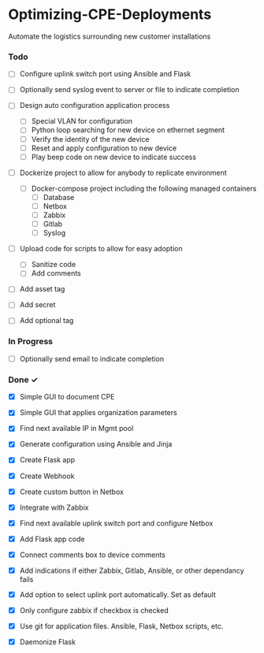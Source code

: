 # Optimizing-CPE-Deployments
Automate the logistics surrounding new customer installations

### Todo
- [ ] Configure uplink switch port using Ansible and Flask
- [ ] Optionally send syslog event to server or file to indicate completion
- [ ] Design auto configuration application process 
  - [ ] Special VLAN for configuration
  - [ ] Python loop searching for new device on ethernet segment
  - [ ] Verify the identity of the new device
  - [ ] Reset and apply configuration to new device
  - [ ] Play beep code on new device to indicate success
- [ ] Dockerize project to allow for anybody to replicate environment
  - [ ] Docker-compose project including the following managed containers
    - [ ] Database
    - [ ] Netbox
    - [ ] Zabbix
    - [ ] Gitlab
    - [ ] Syslog
- [ ] Upload code for scripts to allow for easy adoption
  - [ ] Sanitize code
  - [ ] Add comments
- [ ] Add asset tag
- [ ] Add secret
- [ ] Add optional tag


### In Progress
- [ ] Optionally send email to indicate completion 


### Done ✓
- [x] Simple GUI to document CPE
- [x] Simple GUI that applies organization parameters
- [x] Find next available IP in Mgmt pool
- [x] Generate configuration using Ansible and Jinja
- [x] Create Flask app
- [x] Create Webhook
- [x] Create custom button in Netbox
- [x] Integrate with Zabbix
- [x] Find next available uplink switch port and configure Netbox
- [x] Add Flask app code
- [x] Connect comments box to device comments
- [x] Add indications if either Zabbix, Gitlab, Ansible, or other dependancy fails
- [x] Add option to select uplink port automatically. Set as default
- [x] Only configure zabbix if checkbox is checked
- [x] Use git for application files. Ansible, Flask, Netbox scripts, etc.
- [x] Daemonize Flask

  